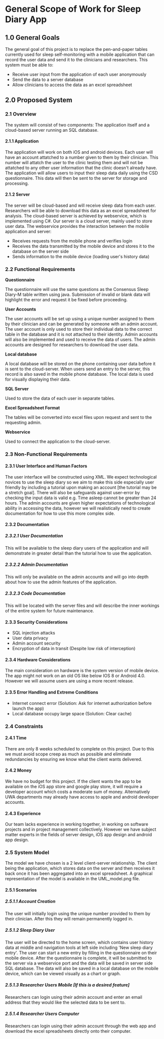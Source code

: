 # General Scope of Work for Sleep Diary App

## 1.0 General Goals
The general goal of this project is to replace the pen-and-paper tables currently used for sleep self-monitoring with a mobile application that can record the user data and send it to the clinicians and researchers.
This system must be able to:

* Receive user input from the application of each user anonymously
* Send the data to a server database
* Allow clinicians to access the data as an excel spreadsheet

## 2.0 Proposed System
### 2.1 Overview
The system will consist of two components: The application itself and a cloud-based server running an SQL database.

#### 2.1.1 Application
The application will work on both iOS and android devices. Each user will have an account attatched to a number given to them by their clinician. This number will attatch the user to the clinic testing them and will not be attatched to any other user information that the clinic doesn't already have. The application will allow users to input their sleep data daily using the CSD questionnaire. This data will then be sent to the server for storage and processing.

#### 2.1.2 Server
The server will be cloud-based and will receive sleep data from each user. Researchers will be able to download this data as an excel spreadsheet for analysis. The cloud-based server is achieved by webservice, which is implemented using C#. Our server is a cloud server, mainly used to store user data.
The webservice provides the interaction between the mobile application and server:

* Receives requests from the mobile phone and verifies login
* Receives the data transmitted by the mobile device and stores it to the database on the server side
* Sends information to the mobile device (loading user's history data)

### 2.2 Functional Requirements
**Questionnaire**

The questionnaire will use the same questions as the Consensus Sleep Diary-M table written using java. Submission of invalid or blank data will highlight the error and request it be fixed before proceeding.

**User Accounts**

The user accounts will be set up using a unique number assigned to them by their clinician and can be generated by someone with an admin account. The user account is only used to store their individual data to the correct table in the database and it is not attached to their identity.
Admin accounts will also be implemented and used to receive the data of users. The admin accounts are designed for researchers to download the user data.

**Local database**

A local database will be stored on the phone containing user data before it is sent to the cloud-server. When users send an entry to the server, this record is also saved in the mobile phone database. The local data is used for visually displaying their data.

**SQL Server**

Used to store the data of each user in separate tables.

**Excel Spreadsheet Format**

The tables will be converted into excel files upon request and sent to the requesting admin.

**Webservice**

Used to connect the application to the cloud-server.

### 2.3 Non-Functional Requirements

#### 2.3.1 User Interface and Human Factors
The user interface will be constructed using XML. We expect technological novices to use the sleep diary so we aim to make this side especially user friendly by including a tutorial upon making an account [the tutorial may be a stretch goal]. There will also be safeguards against user-error by checking the input data is valid e.g. Time asleep cannot be greater than 24 hours.
The admin accounts are given higher expectations of technological ability in accessing the data, however we will realistically need to create documentation for how to use this more complex side.

#### 2.3.2 Documentation

##### 2.3.2.1 User Documentation
This will be available to the sleep diary users of the application and will demonstrate in greater detail than the tutorial how to use the application.

##### 2.3.2.2 Admin Documentation
This will only be available on the admin accounts and will go into depth about how to use the admin features of the application.

##### 2.3.2.3 Code Documentation
This will be located with the server files and will describe the inner workings of the entire system for future maintenance.

#### 2.3.3 Security Considerations

* SQL injection attacks
* User data privacy
* Admin account security
* Encryption of data in transit (Despite low risk of interception)

#### 2.3.4 Hardware Considerations
The main consideration on hardware is the system version of mobile device. The app might not work on an old OS like below IOS 8 or Android 4.0. However we will assume users are using a more recent release.

#### 2.3.5 Error Handling and Extreme Conditions

* Internet connect error (Solution: Ask for internet authorization before launch the app)
* Local database occupy large space (Solution: Clear cache)

### 2.4 Constraints
#### 2.4.1 Time
There are only 8 weeks scheduled to complete on this project. Due to this we must avoid scope creep as much as possible and eliminate redundancies by ensuring we know what the client wants delivered.

#### 2.4.2 Money
We have no budget for this project. If the client wants the app to be available on the iOS app store and google play store, it will require a developer account which costs a moderate sum of money. Alternatively UWA departments may already have access to apple and android developer accounts.

#### 2.4.3 Experience
Our team lacks experience in working together, in working on software projects and in project management collectively. However we have subject matter experts in the fields of server design, iOS app design and android app design.

### 2.5 System Model
The model we have chosen is a 2 level client-server relationship. The client being the application, which stores data on the server and then receives it back once it has been aggregated into an excel spreadsheet. A graphical representation of the model is available in the UML_model.png file.

#### 2.5.1 Scenarios
##### 2.5.1.1 Account Creation
The user will initially login using the unique number provided to them by their clinician. After this they will remain permanently logged in.

##### 2.5.1.2 Sleep Diary User
The user will be directed to the home screen, which contains user history data at middle and navigation tools at left side including 'New sleep diary entry'. The user can start a new entry by filling in the questionnaire on their mobile device. After the questionnaire is complete, it will be submitted to the server via a webservice port and the data will be saved in server side SQL database. The data will also be saved in a local database on the mobile device, which can be viewed visually as a chart or graph.

##### 2.5.1.3 Researcher Users Mobile [If this is a desired feature]
Researchers can login using their admin account and enter an email address that they would like the selected data to be sent to.

##### 2.5.1.4 Researcher Users Computer
Researchers can login using their admin account through the web app and download the excel spreadsheets directly onto their computer.
